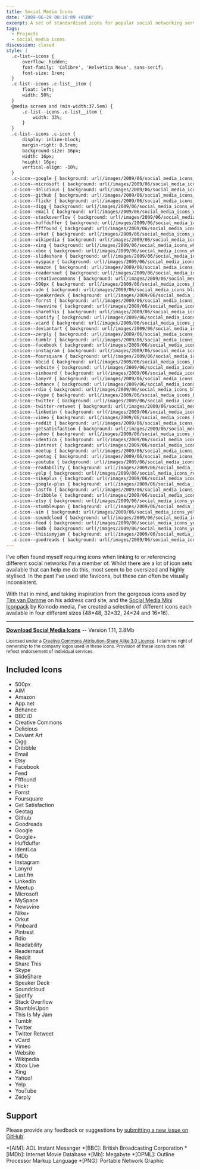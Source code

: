 ```yaml
---
title: Social Media Icons
date: '2009-06-29 00:18:09 +0100'
excerpt: A set of standardised icons for popular social networking services and tools.
tags:
  - Projects
  - Social media icons
discussion: closed
style: |
  .c-list--icons {
      overflow: hidden;
      font-family: 'Calibre', 'Helvetica Neue', sans-serif;
      font-size: 1rem;
  }
  .c-list--icons .c-list__item {
      float: left;
      width: 50%;
  }
  @media screen and (min-width:37.5em) {
      .c-list--icons .c-list__item {
          width: 33%;
      }
  }
  .c-list--icons .c-icon {
      display: inline-block;
      margin-right: 0.5rem;
      background-size: 16px;
      width: 16px;
      height: 16px;
      vertical-align: -10%;
  }
  .c-icon--google { background: url(/images/2009/06/social_media_icons_white_v1110.png) no-repeat 0 0;}
  .c-icon--microsoft { background: url(/images/2009/06/social_media_icons_white_v1110.png) no-repeat 0 -70px;}
  .c-icon--delicious { background: url(/images/2009/06/social_media_icons_white_v1110.png) no-repeat 0 -140px;}
  .c-icon--github { background: url(/images/2009/06/social_media_icons_white_v1110.png) no-repeat 0 -210px;}
  .c-icon--flickr { background: url(/images/2009/06/social_media_icons_white_v1110.png) no-repeat 0 -280px;}
  .c-icon--digg { background: url(/images/2009/06/social_media_icons_white_v1110.png) no-repeat 0 -350px;}
  .c-icon--email { background: url(/images/2009/06/social_media_icons_white_v1110.png) no-repeat 0 -420px;}
  .c-icon--stackoverflow { background: url(/images/2009/06/social_media_icons_white_v1110.png) no-repeat 0 -490px;}
  .c-icon--huffduffer { background: url(/images/2009/06/social_media_icons_white_v1110.png) no-repeat 0 -560px;}
  .c-icon--ffffound { background: url(/images/2009/06/social_media_icons_white_v1110.png) no-repeat 0 -630px;}
  .c-icon--orkut { background: url(/images/2009/06/social_media_icons_white_v1110.png) no-repeat 0 -700px;}
  .c-icon--wikipedia { background: url(/images/2009/06/social_media_icons_white_v1110.png) no-repeat 0 -770px;}
  .c-icon--xing { background: url(/images/2009/06/social_media_icons_white_v1110.png) no-repeat 0 -840px;}
  .c-icon--xbox { background: url(/images/2009/06/social_media_icons_white_v1110.png) no-repeat 0 -910px;}
  .c-icon--slideshare { background: url(/images/2009/06/social_media_icons_white_v1110.png) no-repeat 0 -980px;}
  .c-icon--myspace { background: url(/images/2009/06/social_media_icons_black_v1110.png) no-repeat 0 0;}
  .c-icon--amazon { background: url(/images/2009/06/social_media_icons_black_v1110.png) no-repeat 0 -70px;}
  .c-icon--readernaut { background: url(/images/2009/06/social_media_icons_black_v1110.png) no-repeat 0 -140px;}
  .c-icon--creativecommons { background: url(/images/2009/06/social_media_icons_black_v1110.png) no-repeat 0 -210px;}
  .c-icon--500px { background: url(/images/2009/06/social_media_icons_black_v1110.png) no-repeat 0 -280px;}
  .c-icon--adn { background: url(/images/2009/06/social_media_icons_black_v1110.png) no-repeat 0 -350px;}
  .c-icon--speakerdeck { background: url(/images/2009/06/social_media_icons_green_v1110.png) no-repeat 0 0;}
  .c-icon--forrst { background: url(/images/2009/06/social_media_icons_green_v1110.png) no-repeat 0 -70px;}
  .c-icon--newsvine { background: url(/images/2009/06/social_media_icons_green_v1110.png) no-repeat 0 -140px;}
  .c-icon--sharethis { background: url(/images/2009/06/social_media_icons_green_v1110.png) no-repeat 0 -210px;}
  .c-icon--spotify { background: url(/images/2009/06/social_media_icons_green_v1110.png) no-repeat 0 -280px;}
  .c-icon--vcard { background: url(/images/2009/06/social_media_icons_green_v1110.png) no-repeat 0 -350px;}
  .c-icon--deviantart { background: url(/images/2009/06/social_media_icons_green_v1110.png) no-repeat 0 -420px;}
  .c-icon--zerply { background: url(/images/2009/06/social_media_icons_green_v1110.png) no-repeat 0 -490px;}
  .c-icon--tumblr { background: url(/images/2009/06/social_media_icons_blue_v1110.png) no-repeat 0 0;}
  .c-icon--facebook { background: url(/images/2009/06/social_media_icons_blue_v1110.png) no-repeat 0 -70px;}
  .c-icon--instagram { background: url(/images/2009/06/social_media_icons_blue_v1110.png) no-repeat 0 -140px;}
  .c-icon--foursquare { background: url(/images/2009/06/social_media_icons_blue_v1110.png) no-repeat 0 -210px;}
  .c-icon--bbcid { background: url(/images/2009/06/social_media_icons_blue_v1110.png) no-repeat 0 -280px;}
  .c-icon--website { background: url(/images/2009/06/social_media_icons_blue_v1110.png) no-repeat 0 -350px;}
  .c-icon--pinboard { background: url(/images/2009/06/social_media_icons_blue_v1110.png) no-repeat 0 -420px;}
  .c-icon--lanyrd { background: url(/images/2009/06/social_media_icons_blue_v1110.png) no-repeat 0 -490px;}
  .c-icon--behance { background: url(/images/2009/06/social_media_icons_blue_v1110.png) no-repeat 0 -560px;}
  .c-icon--rdio { background: url(/images/2009/06/social_media_icons_blue_v1110.png) no-repeat 0 -630px;}
  .c-icon--skype { background: url(/images/2009/06/social_media_icons_blue_v1110.png) no-repeat 0 -700px;}
  .c-icon--twitter { background: url(/images/2009/06/social_media_icons_blue_v1110.png) no-repeat 0 -770px;}
  .c-icon--twitter-retweet { background: url(/images/2009/06/social_media_icons_blue_v1110.png) no-repeat 0 -840px;}
  .c-icon--linkedin { background: url(/images/2009/06/social_media_icons_blue_v1110.png) no-repeat 0 -910px;}
  .c-icon--vimeo { background: url(/images/2009/06/social_media_icons_blue_v1110.png) no-repeat 0 -980px;}
  .c-icon--reddit { background: url(/images/2009/06/social_media_icons_blue_v1110.png) no-repeat 0 -1050px;}
  .c-icon--getsatisfaction { background: url(/images/2009/06/social_media_icons_red_v1110.png) no-repeat 0 0px;}
  .c-icon--yahoo { background: url(/images/2009/06/social_media_icons_red_v1110.png) no-repeat 0 -70px;}
  .c-icon--identica { background: url(/images/2009/06/social_media_icons_red_v1110.png) no-repeat 0 -140px;}
  .c-icon--pintrest { background: url(/images/2009/06/social_media_icons_red_v1110.png) no-repeat 0 -210px;}
  .c-icon--meetup { background: url(/images/2009/06/social_media_icons_red_v1110.png) no-repeat 0 -280px;}
  .c-icon--geotag { background: url(/images/2009/06/social_media_icons_red_v1110.png) no-repeat 0 -350px;}
  .c-icon--youtube { background: url(/images/2009/06/social_media_icons_red_v1110.png) no-repeat 0 -420px;}
  .c-icon--readability { background: url(/images/2009/06/social_media_icons_red_v1110.png) no-repeat 0 -490px;}
  .c-icon--yelp { background: url(/images/2009/06/social_media_icons_red_v1110.png) no-repeat 0 -560px;}
  .c-icon--nikeplus { background: url(/images/2009/06/social_media_icons_red_v1110.png) no-repeat 0 -630px;}
  .c-icon--google-plus { background: url(/images/2009/06/social_media_icons_red_v1110.png) no-repeat 0 -700px;}
  .c-icon--lastfm { background: url(/images/2009/06/social_media_icons_red_v1110.png) no-repeat 0 -770px;}
  .c-icon--dribbble { background: url(/images/2009/06/social_media_icons_red_v1110.png) no-repeat 0 -840px;}
  .c-icon--etsy { background: url(/images/2009/06/social_media_icons_yellow_v1110.png) no-repeat 0 0;}
  .c-icon--stumbleupon { background: url(/images/2009/06/social_media_icons_yellow_v1110.png) no-repeat 0 -70px;}
  .c-icon--aim { background: url(/images/2009/06/social_media_icons_yellow_v1110.png) no-repeat 0 -140px;}
  .c-icon--soundcloud { background: url(/images/2009/06/social_media_icons_yellow_v1110.png) no-repeat 0 -210px;}
  .c-icon--feed { background: url(/images/2009/06/social_media_icons_yellow_v1110.png) no-repeat 0 -280px;}
  .c-icon--imdb { background: url(/images/2009/06/social_media_icons_yellow_v1110.png) no-repeat 0 -350px;}
  .c-icon--thisismyjam { background: url(/images/2009/06/social_media_icons_yellow_v1110.png) no-repeat 0 -420px;}
  .c-icon--goodreads { background: url(/images/2009/06/social_media_icons_yellow_v1110.png) no-repeat 0 -490px;}
---
```

I've often found myself requiring icons when linking to or referencing different social networks I'm a member of. Whilst there are a lot of icon sets available that can help me do this, most seem to be oversized and highly stylised. In the past I've used site favicons, but these can often be visually inconsistent.

With that in mind, and taking inspiration from the gorgeous icons used by [Tim van Damme][1] on his address card site, and the [Social Media Mini Iconpack][2] by Komodo media, I've created a selection of different icons each available in four different sizes (48×48, 32×32, 24×24 and 16×16).

* * *

**[Download Social Media Icons][3]** -- Version 1.11, 3.8Mb

<small>Licensed under a [Creative Commons Attribution-Share Alike 3.0 Licence][4]. I claim no right of ownership to the company logos used in these icons. Provision of these icons does not reflect endorsement of individual services.</small>

## Included Icons
<ul class="c-list c-list--icons">
    <li class="c-list__item"><span class="c-icon c-icon--500px"></span>500px</li>
    <li class="c-list__item"><span class="c-icon c-icon--aim"></span>AIM</li>
    <li class="c-list__item"><span class="c-icon c-icon--amazon"></span>Amazon</li>
    <li class="c-list__item"><span class="c-icon c-icon--adn"></span>App.net</li>
    <li class="c-list__item"><span class="c-icon c-icon--behance"></span>Behance</li>
    <li class="c-list__item"><span class="c-icon c-icon--bbcid"></span>BBC&nbsp;iD</li>
    <li class="c-list__item"><span class="c-icon c-icon--creativecommons"></span>Creative&nbsp;Commons</li>
    <li class="c-list__item"><span class="c-icon c-icon--delicious"></span>Delicious</li>
    <li class="c-list__item"><span class="c-icon c-icon--deviantart"></span>Deviant Art</li>
    <li class="c-list__item"><span class="c-icon c-icon--digg"></span>Digg</li>
    <li class="c-list__item"><span class="c-icon c-icon--dribbble"></span>Dribbble</li>
    <li class="c-list__item"><span class="c-icon c-icon--email"></span>Email</li>
    <li class="c-list__item"><span class="c-icon c-icon--etsy"></span>Etsy</li>
    <li class="c-list__item"><span class="c-icon c-icon--facebook"></span>Facebook</li>
    <li class="c-list__item"><span class="c-icon c-icon--feed"></span>Feed</li>
    <li class="c-list__item"><span class="c-icon c-icon--ffffound"></span>Ffffound</li>
    <li class="c-list__item"><span class="c-icon c-icon--flickr"></span>Flickr</li>
    <li class="c-list__item"><span class="c-icon c-icon--forrst"></span>Forrst</li>
    <li class="c-list__item"><span class="c-icon c-icon--foursquare"></span>Foursquare</li>
    <li class="c-list__item"><span class="c-icon c-icon--getsatisfaction"></span>Get&nbsp;Satisfaction</li>
    <li class="c-list__item"><span class="c-icon c-icon--geotag"></span>Geotag</li>
    <li class="c-list__item"><span class="c-icon c-icon--github"></span>Github</li>
    <li class="c-list__item"><span class="c-icon c-icon--goodreads"></span>Goodreads</li>
    <li class="c-list__item"><span class="c-icon c-icon--google"></span>Google</li>
    <li class="c-list__item"><span class="c-icon c-icon--google-plus"></span>Google+</li>
    <li class="c-list__item"><span class="c-icon c-icon--huffduffer"></span>Huffduffer</li>
    <li class="c-list__item"><span class="c-icon c-icon--identica"></span>Identi.ca</li>
    <li class="c-list__item"><span class="c-icon c-icon--imdb"></span>IMDb</li>
    <li class="c-list__item"><span class="c-icon c-icon--instagram"></span>Instagram</li>
    <li class="c-list__item"><span class="c-icon c-icon--lanyrd"></span>Lanyrd</li>
    <li class="c-list__item"><span class="c-icon c-icon--lastfm"></span>Last.fm</li>
    <li class="c-list__item"><span class="c-icon c-icon--linkedin"></span>LinkedIn</li>
    <li class="c-list__item"><span class="c-icon c-icon--meetup"></span>Meetup</li>
    <li class="c-list__item"><span class="c-icon c-icon--microsoft"></span>Microsoft</li>
    <li class="c-list__item"><span class="c-icon c-icon--myspace"></span>MySpace</li>
    <li class="c-list__item"><span class="c-icon c-icon--newsvine"></span>Newsvine</li>
    <li class="c-list__item"><span class="c-icon c-icon--nikeplus"></span>Nike+</li>
    <li class="c-list__item"><span class="c-icon c-icon--orkut"></span>Orkut</li>
    <li class="c-list__item"><span class="c-icon c-icon--pinboard"></span>Pinboard</li>
    <li class="c-list__item"><span class="c-icon c-icon--pintrest"></span>Pintrest</li>
    <li class="c-list__item"><span class="c-icon c-icon--rdio"></span>Rdio</li>
    <li class="c-list__item"><span class="c-icon c-icon--readability"></span>Readability</li>
    <li class="c-list__item"><span class="c-icon c-icon--readernaut"></span>Readernaut</li>
    <li class="c-list__item"><span class="c-icon c-icon--reddit"></span>Reddit</li>
    <li class="c-list__item"><span class="c-icon c-icon--sharethis"></span>Share&nbsp;This</li>
    <li class="c-list__item"><span class="c-icon c-icon--skype"></span>Skype</li>
    <li class="c-list__item"><span class="c-icon c-icon--slideshare"></span>SlideShare</li>
    <li class="c-list__item"><span class="c-icon c-icon--speakerdeck"></span>Speaker&nbsp;Deck</li>
    <li class="c-list__item"><span class="c-icon c-icon--soundcloud"></span>Soundcloud</li>
    <li class="c-list__item"><span class="c-icon c-icon--spotify"></span>Spotify</li>
    <li class="c-list__item"><span class="c-icon c-icon--stackoverflow"></span>Stack&nbsp;Overflow</li>
    <li class="c-list__item"><span class="c-icon c-icon--stumbleupon"></span>StumbleUpon</li>
    <li class="c-list__item"><span class="c-icon c-icon--thisismyjam"></span>This&nbsp;Is&nbsp;My&nbsp;Jam</li>
    <li class="c-list__item"><span class="c-icon c-icon--tumblr"></span>Tumblr</li>
    <li class="c-list__item"><span class="c-icon c-icon--twitter"></span>Twitter</li>
    <li class="c-list__item"><span class="c-icon c-icon--twitter-retweet"></span>Twitter&nbsp;Retweet</li>
    <li class="c-list__item"><span class="c-icon c-icon--vcard"></span>vCard</li>
    <li class="c-list__item"><span class="c-icon c-icon--vimeo"></span>Vimeo</li>
    <li class="c-list__item"><span class="c-icon c-icon--website"></span>Website</li>
    <li class="c-list__item"><span class="c-icon c-icon--wikipedia"></span>Wikipedia</li>
    <li class="c-list__item"><span class="c-icon c-icon--xbox"></span>Xbox&nbsp;Live</li>
    <li class="c-list__item"><span class="c-icon c-icon--xing"></span>Xing</li>
    <li class="c-list__item"><span class="c-icon c-icon--yahoo"></span>Yahoo!</li>
    <li class="c-list__item"><span class="c-icon c-icon--yelp"></span>Yelp</li>
    <li class="c-list__item"><span class="c-icon c-icon--youtube"></span>YouTube</li>
    <li class="c-list__item"><span class="c-icon c-icon--zerply"></span>Zerply</li>
</ul>

## Support
Please provide any feedback or suggestions by [submitting a new issue on GitHub][5].

[1]: http://timvandamme.com/
[2]: http://www.komodomedia.com/blog/2008/12/social-media-mini-iconpack/
[3]: https://github.com/paulrobertlloyd/socialmediaicons/archive/1.11.0.zip
[4]: http://creativecommons.org/licenses/by-sa/3.0/
[5]: https://github.com/paulrobertlloyd/socialmediaicons/issues

*[AIM]: AOL Instant Messnger
*[BBC]: British Broadcasting Corporation
*[IMDb]: Internet Movie Database
*[Mb]: Megabyte
*[OPML]: Outline Processor Markup Language
*[PNG]: Portable Network Graphic
